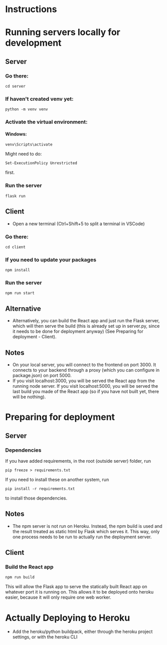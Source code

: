# Instructions

# Running servers locally for development

## Server

### Go there:

    cd server


### If haven't created venv yet:

    python -m venv venv

### Activate the virtual environment:
#### Windows:

    venv\Scripts\activate

Might need to do:

    Set-ExecutionPolicy Unrestricted

first.

### Run the server

    flask run

## Client

- Open a new terminal (Ctrl+Shift+5 to split a terminal in VSCode)

### Go there:

    cd client

### If you need to update your packages

    npm install

### Run the server

    npm run start

## Alternative
- Alternatively, you can build the React app and just run the Flask server, which
will then serve the build (this is already set up in server.py, since it needs to be done for deployment anyway) (See Preparing for deployment - Client).

## Notes
- On your local server, you will connect to the frontend on port 3000. It connects to your backend through a proxy (which you can configure in package.json) on port 5000.
- If you visit localhost:3000, you will be served the React app from the running node server. If you visit localhost:5000, you will be served the last build you made of the React app (so if you have not built yet, there will be nothing).

# Preparing for deployment
## Server
### Dependencies
If you have added requirements, in the root (outside server) folder, run

    pip freeze > requirements.txt

If you need to install these on another system, run

    pip install -r requirements.txt

to install those dependencies.

## Notes
- The npm server is not run on Heroku. Instead, the npm build is used and the result treated as static html by Flask which serves it. This way, only one process needs to be run to actually run the deployment server.

## Client
### Build the React app

    npm run build

This will allow the Flask app to serve the statically built React app on whatever port it is running on. This allows it to be deployed onto heroku easier, because it will only require one web worker.


# Actually Deploying to Heroku

- Add the heroku/python buildpack, either through the heroku project settings, or with the heroku CLI